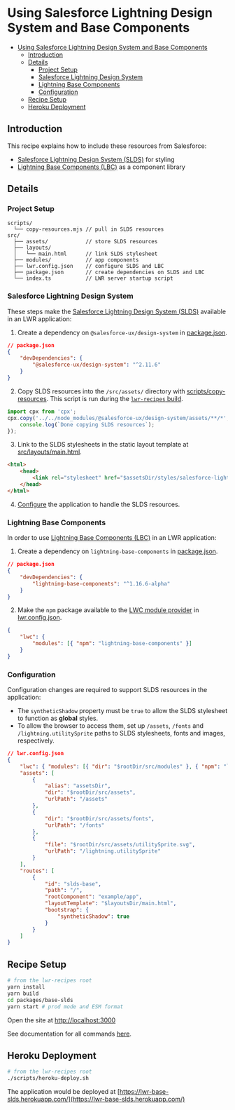 # Using Salesforce Lightning Design System and Base Components

-   [Using Salesforce Lightning Design System and Base Components](#using-salesforce-lightning-design-system-and-base-components)
    -   [Introduction](#introduction)
    -   [Details](#details)
        -   [Project Setup](#project-setup)
        -   [Salesforce Lightning Design System](#salesforce-lightning-design-system)
        -   [Lightning Base Components](#lightning-base-components)
        -   [Configuration](#configuration)
    -   [Recipe Setup](#recipe-setup)
    -   [Heroku Deployment](#heroku-deployment)

## Introduction

This recipe explains how to include these resources from Salesforce:

-   [Salesforce Lightning Design System (SLDS)](https://www.lightningdesignsystem.com/getting-started/) for styling
-   [Lightning Base Components (LBC)](https://developer.salesforce.com/docs/component-library/overview/components) as a component library

## Details

### Project Setup

```
scripts/
  └── copy-resources.mjs // pull in SLDS resources
src/
  ├── assets/            // store SLDS resources
  ├── layouts/
  │   └── main.html      // link SLDS stylesheet
  ├── modules/           // app components
  ├── lwr.config.json    // configure SLDS and LBC
  ├── package.json       // create dependencies on SLDS and LBC
  └── index.ts           // LWR server startup script
```

### Salesforce Lightning Design System

These steps make the [Salesforce Lightning Design System (SLDS)](https://www.lightningdesignsystem.com/getting-started/) available in an LWR application:

1. Create a dependency on `@salesforce-ux/design-system` in [package.json](./package.json).

```json
// package.json
{
    "devDependencies": {
        "@salesforce-ux/design-system": "^2.11.6"
    }
}
```

2. Copy SLDS resources into the `/src/assets/` directory with [scripts/copy-resources](./scripts/copy-resources.mjs). This script is run during the [`lwr-recipes` build](#recipe-setup).

```js
import cpx from 'cpx';
cpx.copy('../../node_modules/@salesforce-ux/design-system/assets/**/*', 'src/assets', () => {
    console.log(`Done copying SLDS resources`);
});
```

3. Link to the SLDS stylesheets in the static layout template at [src/layouts/main.html](./src/layouts/main.html).

```html
<html>
    <head>
        <link rel="stylesheet" href="$assetsDir/styles/salesforce-lightning-design-system.css" />
    </head>
</html>
```

4. [Configure](#configuration) the application to handle the SLDS resources.

### Lightning Base Components

In order to use [Lightning Base Components (LBC)](https://developer.salesforce.com/docs/component-library/overview/components) in an LWR application:

1. Create a dependency on `lightning-base-components` in [package.json](./package.json).

```json
// package.json
{
    "devDependencies": {
        "lightning-base-components": "^1.16.6-alpha"
    }
}
```

2. Make the `npm` package available to the [LWC module provider](https://rfcs.lwc.dev/rfcs/lwc/0020-module-resolution) in [lwr.config.json](./lwr.config.json).

```json
{
    "lwc": {
        "modules": [{ "npm": "lightning-base-components" }]
    }
}
```

### Configuration

Configuration changes are required to support SLDS resources in the application:

-   The `syntheticShadow` property must be `true` to allow the SLDS stylesheet to function as **global** styles.
-   To allow the browser to access them, set up `/assets`, `/fonts` and `/lightning.utilitySprite` paths to SLDS stylesheets, fonts and images, respectively.

```json
// lwr.config.json
{
    "lwc": { "modules": [{ "dir": "$rootDir/src/modules" }, { "npm": "lightning-base-components" }] },
    "assets": [
        {
            "alias": "assetsDir",
            "dir": "$rootDir/src/assets",
            "urlPath": "/assets"
        },
        {
            "dir": "$rootDir/src/assets/fonts",
            "urlPath": "/fonts"
        },
        {
            "file": "$rootDir/src/assets/utilitySprite.svg",
            "urlPath": "/lightning.utilitySprite"
        }
    ],
    "routes": [
        {
            "id": "slds-base",
            "path": "/",
            "rootComponent": "example/app",
            "layoutTemplate": "$layoutsDir/main.html",
            "bootstrap": {
                "syntheticShadow": true
            }
        }
    ]
}
```

## Recipe Setup

```bash
# from the lwr-recipes root
yarn install
yarn build
cd packages/base-slds
yarn start # prod mode and ESM format
```

Open the site at [http://localhost:3000](http://localhost:3000)

See documentation for all commands [here](https://github.com/salesforce/lwr-recipes/blob/main/doc/get_started.md).

## Heroku Deployment

```bash
# from the lwr-recipes root
./scripts/heroku-deploy.sh
```

The application would be deployed at [https://lwr-base-slds.herokuapp.com/](https://lwr-base-slds.herokuapp.com/)
